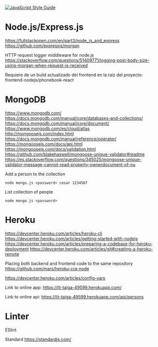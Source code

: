 [![JavaScript Style Guide](https://img.shields.io/badge/code_style-standard-brightgreen.svg)](https://standardjs.com)

# Node.js/Express.js

https://fullstackopen.com/en/part3/node_js_and_express
https://github.com/expressjs/morgan

HTTP request logger middleware for node.js
https://stackoverflow.com/questions/51409771/logging-post-body-size-using-morgan-when-request-is-received

Requiere de un build actualizado del frontend en la raiz del proyecto: frontend-nodejs/phonebook-react

# MongoDB

https://www.mongodb.com/
https://docs.mongodb.com/manual/core/databases-and-collections/
https://docs.mongodb.com/manual/core/document/
https://www.mongodb.com/es/cloud/atlas
http://mongoosejs.com/index.html
https://docs.mongodb.com/manual/reference/operator/
https://mongoosejs.com/docs/api.html
https://mongoosejs.com/docs/validation.html
https://github.com/blakehaswell/mongoose-unique-validator#readme
https://es.stackoverflow.com/questions/345025/mongoose-unique-validator-message-cannot-read-property-ownerdocument-of-nu

Add a person to the collection

    node mongo.js <password> cesar 1234567

List collection of people

    node mongo.js <password>

# Heroku

https://devcenter.heroku.com/articles/heroku-cli
https://devcenter.heroku.com/articles/getting-started-with-nodejs
https://devcenter.heroku.com/articles/preparing-a-codebase-for-heroku-deployment
https://devcenter.heroku.com/articles/git#creating-a-heroku-remote

Placing both backend and frontend code to the same repository
https://github.com/mars/heroku-cra-node

https://devcenter.heroku.com/articles/config-vars

Link to online app:
https://lit-taiga-49599.herokuapp.com/

Link to online api:
https://lit-taiga-49599.herokuapp.com/api/persons

# Linter
ESlint

Standard
https://standardjs.com/
